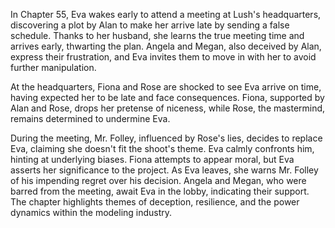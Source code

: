 In Chapter 55, Eva wakes early to attend a meeting at Lush's headquarters, discovering a plot by Alan to make her arrive late by sending a false schedule. Thanks to her husband, she learns the true meeting time and arrives early, thwarting the plan. Angela and Megan, also deceived by Alan, express their frustration, and Eva invites them to move in with her to avoid further manipulation.

At the headquarters, Fiona and Rose are shocked to see Eva arrive on time, having expected her to be late and face consequences. Fiona, supported by Alan and Rose, drops her pretense of niceness, while Rose, the mastermind, remains determined to undermine Eva.

During the meeting, Mr. Folley, influenced by Rose's lies, decides to replace Eva, claiming she doesn't fit the shoot's theme. Eva calmly confronts him, hinting at underlying biases. Fiona attempts to appear moral, but Eva asserts her significance to the project. As Eva leaves, she warns Mr. Folley of his impending regret over his decision. Angela and Megan, who were barred from the meeting, await Eva in the lobby, indicating their support. The chapter highlights themes of deception, resilience, and the power dynamics within the modeling industry.